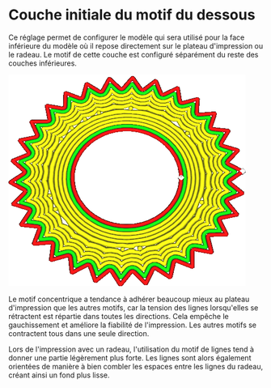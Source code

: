 Couche initiale du motif du dessous
====
Ce réglage permet de configurer le modèle qui sera utilisé pour la face inférieure du modèle où il repose directement sur le plateau d'impression ou le radeau. Le motif de cette couche est configuré séparément du reste des couches inférieures.

![La couche initiale est imprimée avec un motif concentrique, mais le reste est le motif des lignes](../../../articles/images/top_bottom_pattern_0.gif)

Le motif concentrique a tendance à adhérer beaucoup mieux au plateau d'impression que les autres motifs, car la tension des lignes lorsqu'elles se rétractent est répartie dans toutes les directions. Cela empêche le gauchissement et améliore la fiabilité de l'impression. Les autres motifs se contractent tous dans une seule direction.

Lors de l'impression avec un radeau, l'utilisation du motif de lignes tend à donner une partie légèrement plus forte. Les lignes sont alors également orientées de manière à bien combler les espaces entre les lignes du radeau, créant ainsi un fond plus lisse.
